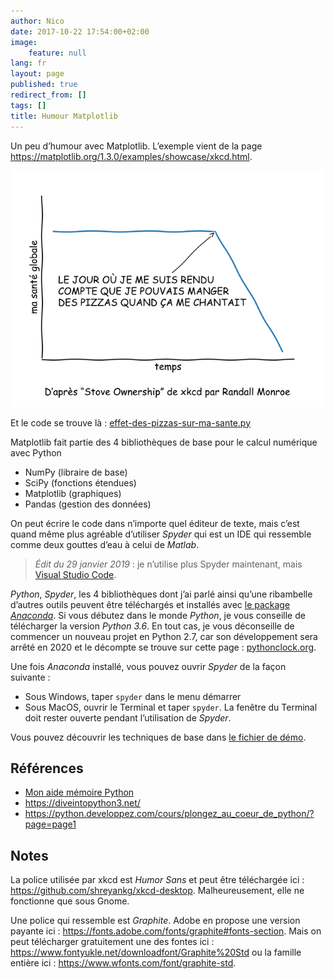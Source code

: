 ```yaml
---
author: Nico
date: 2017-10-22 17:54:00+02:00
image:
    feature: null
lang: fr
layout: page
published: true
redirect_from: []
tags: []
title: Humour Matplotlib
---
```


Un peu d’humour avec Matplotlib. L’exemple vient de la page <https://matplotlib.org/1.3.0/examples/showcase/xkcd.html>.

[![Effets des pizzas sur ma santé][img_1]][img_1]

[img_1]: ../files/2017-10-22-humour-matplotlib/images/effet-des-pizzas-sur-ma-sante.png

Et le code se trouve là : [effet-des-pizzas-sur-ma-sante.py][effet-des-pizzas-sur-ma-sante]

Matplotlib fait partie des 4 bibliothèques de base pour le calcul numérique avec Python

-   NumPy (libraire de base)
-   SciPy (fonctions étendues)
-   Matplotlib (graphiques)
-   Pandas (gestion des données)

On peut écrire le code dans n’importe quel éditeur de texte, mais c’est quand même plus agréable d’utiliser _Spyder_ qui est un IDE qui ressemble comme deux gouttes d’eau à celui de _Matlab_.

> *Édit du 29 janvier 2019* : je n’utilise plus Spyder maintenant, mais [Visual Studio Code](https://code.visualstudio.com/).

_Python_, _Spyder_, les 4 bibliothèques dont j’ai parlé ainsi qu’une ribambelle d’autres outils peuvent être téléchargés et installés avec [le package _Anaconda_](https://www.anaconda.com/download/). Si vous débutez dans le monde _Python_, je vous conseille de télécharger la version _Python 3.6_. En tout cas, je vous déconseille de commencer un nouveau projet en Python 2.7, car son développement sera arrêté en 2020 et le décompte se trouve sur cette page : [pythonclock.org](https://pythonclock.org/).

Une fois _Anaconda_ installé, vous pouvez ouvrir _Spyder_ de la façon suivante :

-   Sous Windows, taper `spyder` dans le menu démarrer
-   Sous MacOS, ouvrir le Terminal et taper `spyder`. La fenêtre du Terminal doit rester ouverte pendant l’utilisation de _Spyder_.

Vous pouvez découvrir les techniques de base dans [le fichier de démo][demo].

## Références

-   [Mon aide mémoire Python](../files/2017-10-22-humour-matplotlib/docs/python_aide-memoire.py)
-   <https://diveintopython3.net/>
-   <https://python.developpez.com/cours/plongez_au_coeur_de_python/?page=page1>

[effet-des-pizzas-sur-ma-sante]: ../files/2017-10-22-humour-matplotlib/docs/effet-des-pizzas-sur-ma-sante.py
[demo]: ../files/2017-10-22-humour-matplotlib/docs/demo.py

## Notes

La police utilisée par xkcd est _Humor Sans_ et peut être téléchargée ici : <https://github.com/shreyankg/xkcd-desktop>. Malheureusement, elle ne fonctionne que sous Gnome.

Une police qui ressemble est _Graphite_. Adobe en propose une version payante ici : <https://fonts.adobe.com/fonts/graphite#fonts-section>. Mais on peut télécharger gratuitement une des fontes ici : <https://www.fontyukle.net/downloadfont/Graphite%20Std> ou la famille entière ici : <https://www.wfonts.com/font/graphite-std>.
